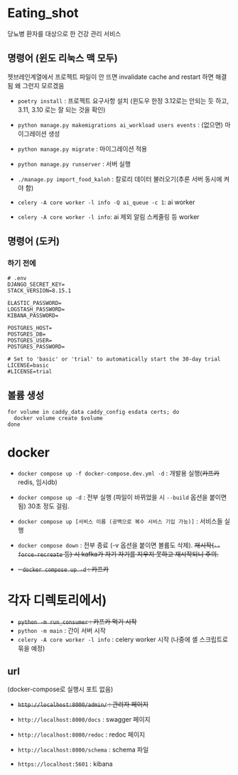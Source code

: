 # Eating_shot

당뇨병 환자를 대상으로 한 건강 관리 서비스

## 명령어 (윈도 리눅스 맥 모두)

젯브레인계열에서 프로젝트 파일이 안 뜨면 invalidate cache and restart 하면 해결됨 왜 그런지 모르겠음

- `poetry install` : 프로젝트 요구사항 설치 (윈도우 한정 3.12로는 안되는 듯 하고, 3.11, 3.10 로는 잘 되는 것을 확인)
- `python manage.py makemigrations ai_workload users events` : (없으면) 마이그레이션 생성
- `python manage.py migrate` : 마이그레이션 적용
- `python manage.py runserver` : 서버 실행


- `./manage.py import_food_kaloh` : 칼로리 데이터 불러오기(추론 서버 동시에 켜야 함)
- `celery -A core worker -l info -Q ai_queue -c 1`: ai worker
- `celery -A core worker -l info`: ai 제외 알림 스케줄링 등 worker

## 명령어 (도커)

### 하기 전에

```dotenv
# .env
DJANGO_SECRET_KEY=
STACK_VERSION=8.15.1

ELASTIC_PASSWORD=
LOGSTASH_PASSWORD=
KIBANA_PASSWORD=

POSTGRES_HOST=
POSTGRES_DB=
POSTGRES_USER=
POSTGRES_PASSWORD=

# Set to 'basic' or 'trial' to automatically start the 30-day trial  
LICENSE=basic
#LICENSE=trial

```

## 볼륨 생성

```shell
for volume in caddy_data caddy_config esdata certs; do
  docker volume create $volume
done
```

# docker

- `docker compose up -f docker-compose.dev.yml -d` : 개발용 실행(~~카프카~~redis, 임시db)

- `docker compose up -d` : 전부 실행 (파일이 바뀌었을 시 `--build` 옵션을 붙이면 됨) 30초 정도 걸림.
- `docker compose up [서비스 이름 (공백으로 복수 서비스 기입 가능)]` : 서비스들 실행
- `docker compose down` : 전부 종료 (-v 옵션을 붙이면 볼륨도 삭제). ~~재시작(`--force-recreate` 등) 시 kafka가 자기 자기를 지우지 못하고 재시작되니 주의.~~


- ~~- `docker compose up -d` : 카프카~~

# 각자 디렉토리에서)

- ~~`python -m run_consumer` : 카프카 먹기 시작~~
- `python -m main` : 간이 서버 시작
- `celery -A core worker -l info` : celery worker 시작 (나중에 셸 스크립트로 묶을 예정)

## url

(docker-compose로 실행시 포트 없음)

- ~~`http://localhost:8000/admin/` : 관리자 페이지~~
- `http://localhost:8000/docs` : swagger 페이지
- `http://localhost:8000/redoc` : redoc 페이지
- `http://localhost:8000/schema` : schema 파일

- `https://localhost:5601` : kibana


